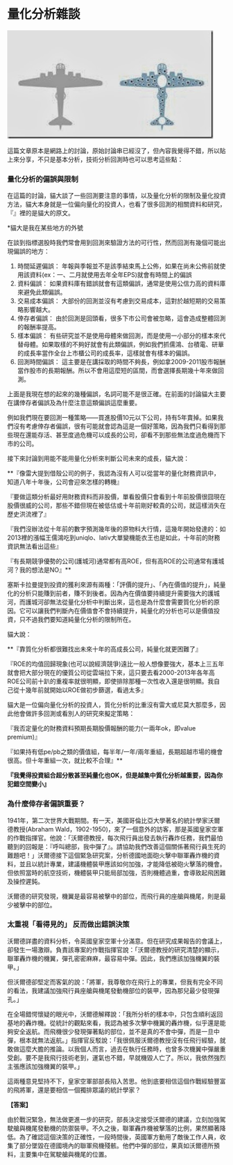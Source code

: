 # 量化分析雜談

![&#x5148;&#x60F3;&#x60F3;&#xFF1A;&#x53F3;&#x5074;&#x662F;&#x56DE;&#x822A;&#x6230;&#x6A5F;&#x5F48;&#x5B54;&#x5206;&#x5E03;&#xFF0C;&#x4F60;&#x5E0C;&#x671B;&#x52A0;&#x5F37;&#x54EA;&#x90E8;&#x5206;&#x88DD;&#x7532;&#xFF1F;](../.gitbook/assets/bullet.jpg)

這篇文章原本是網路上的討論，原始討論串已經沒了，但內容我覺得不錯，所以貼上來分享，不只是基本分析，技術分析回測時也可以思考這些點：

### 量化分析的偏誤與限制

在這篇的討論，貓大談了一些回測要注意的事情，以及量化分析的限制及量化投資方法，貓大本身就是一位偏向量化的投資人，也看了很多回測的相關資料和研究，『』裡的是貓大的原文。  
  
\*貓大是我在某些地方的外號  
  
在談到指標選股時我們常會用到回測來驗證方法的可行性，然而回測有幾個可能出現偏誤的地方：

1. 時間延遲偏誤： 年報與季報並不是該季結束馬上公佈，如果在尚未公佈前就使用該資料\(ex：一、二月就使用去年全年EPS\)就會有時間上的偏誤 
2. 資料偏誤： 如果資料庫有錯誤就會有這類偏誤，通常是使用公信力高的資料庫來避免此類偏誤。 
3. 交易成本偏誤： 大部份的回測並沒有考慮到交易成本，這對於越短期的交易策略影響越大。 
4. 倖存者偏誤： 由於回測是回頭看，很多下市公司會被忽略，這會造成整體回測的報酬率提高。 
5. 樣本偏誤： 有些研究並不是使用母體來做回測，而是使用一小部分的樣本來代替母體。如果取樣的不夠好就會有此類偏誤，例如我們抓儒鴻、台積電、研華的成長率當作全台上市櫃公司的成長率，這樣就會有樣本的偏誤。 
6. 回測時間偏誤： 這主要是在講採取的時間不夠長，例如拿2009-2011股市報酬當作股市的長期報酬。所以不會用這麼短的區間，而會選擇長期幾十年來做回測。

上面是我現在想的起來的幾種偏誤，名詞可能不是很正確。在前面的討論貓大主要在講倖存者偏誤及為什麼注意這類偏誤這麼重要。  
  
例如我們現在要回測一種策略——買進股價10元以下公司，持有5年賣掉。如果我們沒有考慮倖存者偏誤，很有可能就會認為這是一個好策略，因為我們只看得到那些現在還能存活、甚至度過危機可以成長的公司，卻看不到那些無法度過危機而下市的公司。  
  
接下來討論到用能不能用量化分析來判斷公司未來的成長，貓大說：  
  
**『像雷大提到借殼公司的例子，我認為沒有人可以從當年的量化財務資訊中，知道八年十年後，公司會迎來怎樣的轉機』  
  
『要做這類分析最好用財務資料而非股價，單看股價只會看到十年前股價很囧現在股價很威的公司，那些不錯但現在被低估或十年前剛好較貴的公司，就這樣消失在歷史洪流裡了』  
  
『我們沒辦法從十年前的數字預測幾年後的原物料大行情，這幾年開始發達的：如2013裡的漲幅王儒鴻吃到uniqlo、lativ大單變機能衣王也是如此，十年前的財務資訊無法看出這些』  
  
『有長期競爭優勢的公司\(護城河\)通常都有高ROE，但有高ROE的公司通常有護城河？我的想法是NO』**  
  
塞斯卡拉曼提到投資的獲利來源有兩種：「評價的提升」、「內在價值的提升」，純量化的分析只能賺到前者，賺不到後者。因為內在價值要持續提升需要強大的護城河，而護城河卻無法從量化分析中判斷出來，這也是為什麼會需要質化分析的原因。它可以讓我們判斷內在價值會不會持續提升，純量化的分析也可以是價值投資，只不過我們要知道純量化分析的限制所在。  
  
貓大說：  
  
**『靠質化分析都很難找出未來十年的高成長公司，純量化就更困難了』  
  
『ROE的均值回歸現象\(也可以說經濟競爭\)遠比一般人想像要強大，基本上三五年就會把大部分現在的優質公司從雲端拉下來，這只要去看2000-2013年各年高ROE公司前十趴的重複率就很明顯，即使排除那種一次性收入還是很明顯。我自己從十幾年前就開始以ROE做初步篩選，看過太多』  
  
貓大是一位偏向量化分析的投資人，質化分析的比重沒有雷大或尼莫大那麼多，因此他會做許多回測或看別人的研究來擬定策略：  
  
『我否定量化的財務資料預期長期股價報酬的能力\(一兩年ok，即value premium\)』  
  
『如果持有低pe/pb之類的價值組，每半年/一年/兩年重組，長期超越市場的機會很高。但十年重組一次，就比較不合理』**  
  
**『我覺得投資組合超分散甚至純量化也OK，但是越集中質化分析越重要，因為你犯錯空間變小』**

### **為什麼倖存者偏誤重要？**

1941年，第二次世界大戰期間。有一天，美國哥倫比亞大學著名的統計學家沃爾德教授\(Abraham Wald，1902-1950\)，來了一個意外的訪客，那是英國皇家空軍的作戰指揮官。他說：「沃爾德教授，每次飛行員出發去執行轟炸任務，我們最怕聽到的回報是：『呼叫總部，我中彈了』。請協助我們改善這個關係著飛行員生死的難題吧！」沃爾德接下這個緊急研究案，分析德國地面砲火擊中聯軍轟炸機的資料，並且以統計專業，建議機體裝甲應該如何加強，才能降低被砲火擊落的機會。但依照當時的航空技術，機體裝甲只能局部加強，否則機體過重，會導致起飛困難及操控遲鈍。  
  
沃爾德的研究發現，機翼是最容易被擊中的部位，而飛行員的座艙與機尾，則是最少被擊中的部位。

### **太重視「看得見的」 反而做出錯誤決策**

沃爾德詳盡的資料分析，令英國皇家空軍十分滿意。但在研究成果報告的會議上，卻發生一場激辯。負責該專案的作戰指揮官說：「沃爾德教授的研究清楚的顯示，聯軍轟炸機的機翼，彈孔密密麻麻，最容易中彈。因此，我們應該加強機翼的裝甲。」  
  
但沃爾德卻堅定而客氣的說：「將軍，我尊敬你在飛行上的專業，但我有完全不同的看法，我建議加強飛行員座艙與機尾發動機部位的裝甲，因為那兒最少發現彈孔。」  
  
在全場錯愕懷疑的眼光中，沃爾德解釋說：「我所分析的樣本中，只包含順利返回基地的轟炸機。從統計的觀點來看，我認為被多次擊中機翼的轟炸機，似乎還是能夠安全返航。而飛機很少發現彈著點的部位，並不是真的不會中彈，而是一旦中彈，根本就無法返航。」指揮官反駁說：「我很佩服沃爾德教授沒有任飛行經驗，就敢做這麼大膽的推論。以我個人而言，過去在執行任務時，也曾多次機翼中彈嚴重受創。要不是我飛行技術老到，運氣也不錯，早就機毀人亡了。所以，我依然強烈主張應該加強機翼的裝甲。」  
  
這兩種意見堅持不下，皇家空軍部部長陷入苦思。他到底要相信這個作戰經驗豐富的飛將軍，還是要相信一個獨排眾議的統計學家？  
  
**【答案】**  
  
由於戰況緊急，無法做更進一步的研究，部長決定接受沃爾德的建議，立刻加強駕駛艙與機尾發動機的防禦裝甲。不久之後，聯軍轟炸機被擊落的比例，果然顯著降低。為了確認這個決策的正確性，一段時間後，英國軍方動用了敵後工作人員，收集了部分墜毀在德國境內的聯軍飛機殘骸。他們中彈的部位，果真如沃爾德所預料，主要集中在駕駛艙與機尾的位置。

